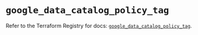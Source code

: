 # `google_data_catalog_policy_tag`

Refer to the Terraform Registry for docs: [`google_data_catalog_policy_tag`](https://registry.terraform.io/providers/hashicorp/google-beta/6.44.0/docs/resources/google_data_catalog_policy_tag).
